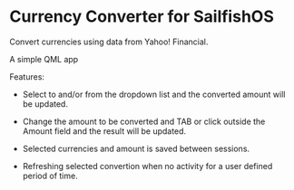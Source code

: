 Currency Converter for SailfishOS
=================================

Convert currencies using data from Yahoo! Financial.

A simple QML app

Features:

 - Select to and/or from the dropdown list and the converted amount will be updated.

 - Change the amount to be converted and TAB or click outside the Amount field
   and the result will be updated.

 - Selected currencies and amount is saved between sessions.

 - Refreshing selected convertion when no activity for a user defined period of time.



